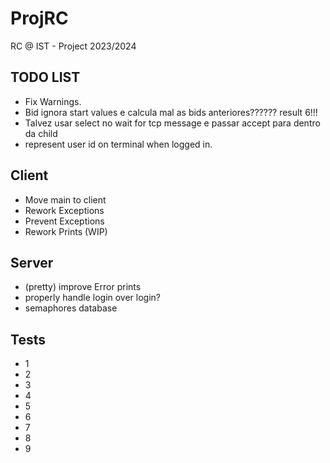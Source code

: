 # ProjRC

RC @ IST - Project 2023/2024

## TODO LIST

- Fix Warnings.
- Bid ignora start values e calcula mal as bids anteriores?????? result 6!!!
- Talvez usar select no wait for tcp message e passar accept para dentro da child
- represent user id on terminal when logged in.

## Client

- Move main to client
- Rework Exceptions
- Prevent Exceptions
- Rework Prints (WIP)

## Server

- (pretty) improve Error prints
- properly handle login over login?
- semaphores database

## Tests

- 1
- 2
- 3
- 4
- 5
- 6
- 7
- 8
- 9
